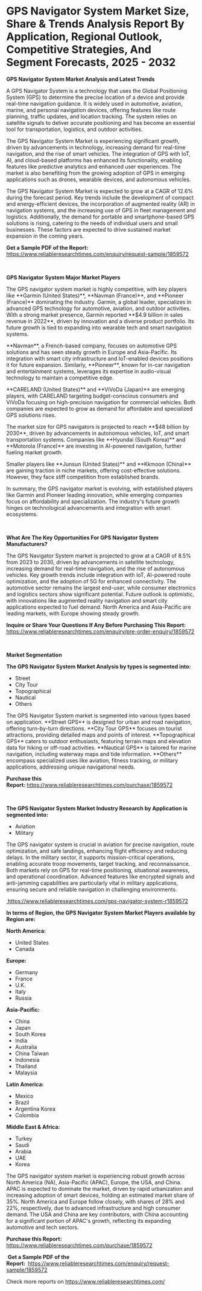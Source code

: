 <p><h1>GPS Navigator System Market Size, Share & Trends Analysis Report By Application, Regional Outlook, Competitive Strategies, And Segment Forecasts, 2025 - 2032</h1></p><p><strong>GPS Navigator System Market Analysis and Latest Trends</strong></p>
<p><p>A GPS Navigator System is a technology that uses the Global Positioning System (GPS) to determine the precise location of a device and provide real-time navigation guidance. It is widely used in automotive, aviation, marine, and personal navigation devices, offering features like route planning, traffic updates, and location tracking. The system relies on satellite signals to deliver accurate positioning and has become an essential tool for transportation, logistics, and outdoor activities.</p><p>The GPS Navigator System Market is experiencing significant growth, driven by advancements in technology, increasing demand for real-time navigation, and the rise of smart vehicles. The integration of GPS with IoT, AI, and cloud-based platforms has enhanced its functionality, enabling features like predictive analytics and enhanced user experiences. The market is also benefiting from the growing adoption of GPS in emerging applications such as drones, wearable devices, and autonomous vehicles.</p><p>The GPS Navigator System Market is expected to grow at a CAGR of 12.6% during the forecast period. Key trends include the development of compact and energy-efficient devices, the incorporation of augmented reality (AR) in navigation systems, and the increasing use of GPS in fleet management and logistics. Additionally, the demand for portable and smartphone-based GPS solutions is rising, catering to the needs of individual users and small businesses. These factors are expected to drive sustained market expansion in the coming years.</p></p>
<p><strong>Get a Sample PDF of the Report:&nbsp;</strong> <a href="https://www.reliableresearchtimes.com/enquiry/request-sample/1859572?utm_campaign=1940&utm_medium=2&utm_source=Github&utm_content=ia&utm_term=21012025&utm_id=gps-navigator-system">https://www.reliableresearchtimes.com/enquiry/request-sample/1859572</a></p>
<p>&nbsp;</p>
<p><strong>GPS Navigator System Major Market Players</strong></p>
<p><p>The GPS navigator system market is highly competitive, with key players like **Garmin (United States)**, **Navman (France)**, and **Pioneer (France)** dominating the industry. Garmin, a global leader, specializes in advanced GPS technology for automotive, aviation, and outdoor activities. With a strong market presence, Garmin reported **$4.9 billion in sales revenue in 2022**, driven by innovation and a diverse product portfolio. Its future growth is tied to expanding into wearable tech and smart navigation systems.</p><p>**Navman**, a French-based company, focuses on automotive GPS solutions and has seen steady growth in Europe and Asia-Pacific. Its integration with smart city infrastructure and IoT-enabled devices positions it for future expansion. Similarly, **Pioneer**, known for in-car navigation and entertainment systems, leverages its expertise in audio-visual technology to maintain a competitive edge.</p><p>**CARELAND (United States)** and **ViVoDa (Japan)** are emerging players, with CARELAND targeting budget-conscious consumers and ViVoDa focusing on high-precision navigation for commercial vehicles. Both companies are expected to grow as demand for affordable and specialized GPS solutions rises.</p><p>The market size for GPS navigators is projected to reach **$48 billion by 2030**, driven by advancements in autonomous vehicles, IoT, and smart transportation systems. Companies like **Hyundai (South Korea)** and **Motorola (France)** are investing in AI-powered navigation, further fueling market growth.</p><p>Smaller players like **Junsun (United States)** and **Kkmoon (China)** are gaining traction in niche markets, offering cost-effective solutions. However, they face stiff competition from established brands.</p><p>In summary, the GPS navigator market is evolving, with established players like Garmin and Pioneer leading innovation, while emerging companies focus on affordability and specialization. The industry's future growth hinges on technological advancements and integration with smart ecosystems.</p></p>
<p>&nbsp;</p>
<p><strong>What Are The Key Opportunities For GPS Navigator System Manufacturers?</strong></p>
<p><p>The GPS Navigator System market is projected to grow at a CAGR of 8.5% from 2023 to 2030, driven by advancements in satellite technology, increasing demand for real-time navigation, and the rise of autonomous vehicles. Key growth trends include integration with IoT, AI-powered route optimization, and the adoption of 5G for enhanced connectivity. The automotive sector remains the largest end-user, while consumer electronics and logistics sectors show significant potential. Future outlook is optimistic, with innovations like augmented reality navigation and smart city applications expected to fuel demand. North America and Asia-Pacific are leading markets, with Europe showing steady growth.</p></p>
<p><strong>Inquire or Share Your Questions If Any Before Purchasing This Report:</strong> <a href="https://www.reliableresearchtimes.com/enquiry/pre-order-enquiry/1859572?utm_campaign=1940&utm_medium=2&utm_source=Github&utm_content=ia&utm_term=21012025&utm_id=gps-navigator-system">https://www.reliableresearchtimes.com/enquiry/pre-order-enquiry/1859572</a></p>
<p>&nbsp;</p>
<p><strong>Market Segmentation</strong></p>
<p><strong>The GPS Navigator System Market Analysis by types is segmented into:</strong></p>
<p><ul><li>Street</li><li>City Tour</li><li>Topographical</li><li>Nautical</li><li>Others</li></ul></p>
<p><p>The GPS Navigator System market is segmented into various types based on application. **Street GPS** is designed for urban and road navigation, offering turn-by-turn directions. **City Tour GPS** focuses on tourist attractions, providing detailed maps and points of interest. **Topographical GPS** caters to outdoor enthusiasts, featuring terrain maps and elevation data for hiking or off-road activities. **Nautical GPS** is tailored for marine navigation, including waterway maps and tide information. **Others** encompass specialized uses like aviation, fitness tracking, or military applications, addressing unique navigational needs.</p></p>
<p><strong>Purchase this Report:&nbsp;</strong><a href="https://www.reliableresearchtimes.com/purchase/1859572?utm_campaign=1940&utm_medium=2&utm_source=Github&utm_content=ia&utm_term=21012025&utm_id=gps-navigator-system">https://www.reliableresearchtimes.com/purchase/1859572</a></p>
<p>&nbsp;</p>
<p><strong>The GPS Navigator System Market Industry Research by Application is segmented into:</strong></p>
<p><ul><li>Aviation</li><li>Military</li></ul></p>
<p><p>The GPS navigator system is crucial in aviation for precise navigation, route optimization, and safe landings, enhancing flight efficiency and reducing delays. In the military sector, it supports mission-critical operations, enabling accurate troop movements, target tracking, and reconnaissance. Both markets rely on GPS for real-time positioning, situational awareness, and operational coordination. Advanced features like encrypted signals and anti-jamming capabilities are particularly vital in military applications, ensuring secure and reliable navigation in challenging environments.</p></p>
<p><a href="https://www.reliableresearchtimes.com/gps-navigator-system-r1859572?utm_campaign=1940&utm_medium=2&utm_source=Github&utm_content=ia&utm_term=21012025&utm_id=gps-navigator-system">&nbsp;https://www.reliableresearchtimes.com/gps-navigator-system-r1859572</a></p>
<p><strong>In terms of Region, the GPS Navigator System Market Players available by Region are:</strong></p>
<p>
    <p> <strong> North America: </strong>
        <ul>
            <li>United States</li>
            <li>Canada</li>
        </ul>
        </p> 
    <p> <strong> Europe: </strong>
        <ul>
            <li>Germany</li>
            <li>France</li>
            <li>U.K.</li>
            <li>Italy</li>
            <li>Russia</li>
        </ul>
        </p> 
    <p> <strong> Asia-Pacific: </strong>
        <ul>
            <li>China</li>
            <li>Japan</li>
            <li>South Korea</li>
            <li>India</li>
            <li>Australia</li>
            <li>China Taiwan</li>
            <li>Indonesia</li>
            <li>Thailand</li>
            <li>Malaysia</li>
        </ul>
        </p> 
    <p> <strong> Latin America: </strong>
        <ul>
            <li>Mexico</li>
            <li>Brazil</li>
            <li>Argentina Korea</li>
            <li>Colombia</li>
        </ul>
        </p> 
    <p> <strong> Middle East & Africa: </strong>
        <ul>
            <li>Turkey</li>
            <li>Saudi</li>
            <li>Arabia</li>
            <li>UAE</li>
            <li>Korea</li>
        </ul>
    </p>
    </p>
<p><p>The GPS navigator system market is experiencing robust growth across North America (NA), Asia-Pacific (APAC), Europe, the USA, and China. APAC is expected to dominate the market, driven by rapid urbanization and increasing adoption of smart devices, holding an estimated market share of 35%. North America and Europe follow closely, with shares of 28% and 22%, respectively, due to advanced infrastructure and high consumer demand. The USA and China are key contributors, with China accounting for a significant portion of APAC's growth, reflecting its expanding automotive and tech sectors.</p></p>
<p><strong>Purchase this Report: </strong><a href="https://www.reliableresearchtimes.com/purchase/1859572?utm_campaign=1940&utm_medium=2&utm_source=Github&utm_content=ia&utm_term=21012025&utm_id=gps-navigator-system">https://www.reliableresearchtimes.com/purchase/1859572</a></p>
<p>&nbsp;<strong>Get a Sample PDF of the Report:&nbsp;&nbsp;</strong><a href="https://www.reliableresearchtimes.com/enquiry/request-sample/1859572?utm_campaign=1940&utm_medium=2&utm_source=Github&utm_content=ia&utm_term=21012025&utm_id=gps-navigator-system">https://www.reliableresearchtimes.com/enquiry/request-sample/1859572</a></p>
<p><strong></strong></p>
<p>Check more reports on <a href="https://www.reliableresearchtimes.com/?utm_campaign=1940&utm_medium=2&utm_source=Github&utm_content=ia&utm_term=21012025&utm_id=gps-navigator-system">https://www.reliableresearchtimes.com/</a></p>